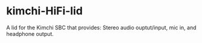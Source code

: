 # kimchi-HiFi-lid
A lid for the Kimchi SBC that provides: Stereo audio ouptut/input, mic in, and headphone output.
